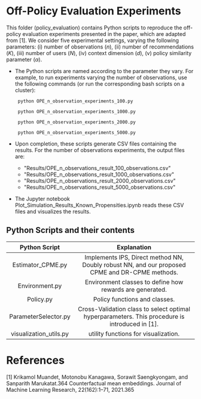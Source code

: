 # Off-Policy Evaluation Experiments

This folder (policy_evaluation) contains Python scripts to reproduce the off-policy evaluation experiments presented in the paper, which are adapted from [1]. We consider five experimental settings, varying the following parameters:
(i) number of observations ($n$),
(ii) number of recommendations ($K$),
(iii) number of users ($N$),
(iv) context dimension ($d$),
(v) policy similarity parameter ($\alpha$).

* The Python scripts are named according to the parameter they vary. For example, to run experiments varying the number of observations, use the following commands (or run the corresponding bash scripts on a cluster):

    ``` python OPE_n_observation_experiments_100.py```

    ``` python OPE_n_observation_experiments_1000.py```
    
    ``` python OPE_n_observation_experiments_2000.py```
    
    ``` python OPE_n_observation_experiments_5000.py```

* Upon completion, these scripts generate CSV files containing the results. For the number of observations experiments, the output files are:
  * "Results/OPE_n_observations_result_100_observations.csv"
  * "Results/OPE_n_observations_result_1000_observations.csv"
  * "Results/OPE_n_observations_result_2000_observations.csv"
  * "Results/OPE_n_observations_result_5000_observations.csv"

* The Jupyter notebook Plot_Simulation_Results_Known_Propensities.ipynb reads these CSV files and visualizes the results.

## Python Scripts and their contents

Python Script         |  Explanation
:--------------------:|:-------------------------:
Estimator_CPME.py | Implements IPS, Direct method NN, Doubly robust NN, and our proposed CPME and DR-CPME methods.
Environment.py | Environment classes to define how rewards are generated.
Policy.py | Policy functions and classes.
ParameterSelector.py | Cross-Validation class to select optimal hyperparameters. This procedure is introduced in [1].
visualization_utils.py | utility functions for visualization.

# References
[1] Krikamol Muandet, Motonobu Kanagawa, Sorawit Saengkyongam, and Sanparith Marukatat.364
Counterfactual mean embeddings. Journal of Machine Learning Research, 22(162):1–71, 2021.365
